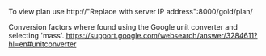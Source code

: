 To view plan use 
http://"Replace with server IP address":8000/gold/plan/

Conversion factors where found using the Google unit converter and selecting 'mass'.
https://support.google.com/websearch/answer/3284611?hl=en#unitconverter
